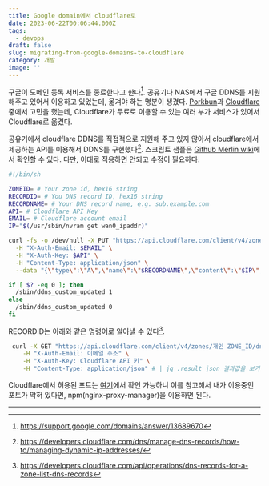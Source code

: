 ```yaml
---
title: Google domain에서 cloudflare로
date: 2023-06-22T00:06:44.000Z
tags:
  - devops
draft: false
slug: migrating-from-google-domains-to-cloudflare
category: 개발
image: ''
---
```


구글이 도메인 등록 서비스를 종료한다고 한다[^1]. 공유기나 NAS에서 구글 DDNS를 지원해주고 있어서 이용하고 있었는데, 옮겨야 하는 명분이 생겼다. [Porkbun](https://porkbun.com)과 [Cloudflare](https://cloudflare.com) 중에서 고민을 했는데, Cloudflare가 무료로 이용할 수 있는 여러 부가 서비스가 있어서 Cloudflare로 옮겼다.

공유기에서 cloudflare DDNS를 직접적으로 지원해 주고 있지 않아서 cloudflare에서 제공하는 API를 이용해서 DDNS를 구현했다[^2]. 스크립트 샘플은 [Github Merlin wiki](https://github.com/RMerl/asuswrt-merlin.ng/wiki/DDNS-Sample-Scripts#cloudflare)에서 확인할 수 있다. 다만, 이대로 적용하면 안되고 수정이 필요하다.

```sh
#!/bin/sh

ZONEID= # Your zone id, hex16 string
RECORDID= # You DNS record ID, hex16 string
RECORDNAME= # Your DNS record name, e.g. sub.example.com
API= # Cloudflare API Key
EMAIL= # Cloudflare account email
IP="$(/usr/sbin/nvram get wan0_ipaddr)"

curl -fs -o /dev/null -X PUT "https://api.cloudflare.com/client/v4/zones/$ZONEID/dns_records/$RECORDID" \
  -H "X-Auth-Email: $EMAIL" \
  -H "X-Auth-Key: $API" \
  -H "Content-Type: application/json" \
  --data "{\"type\":\"A\",\"name\":\"$RECORDNAME\",\"content\":\"$IP\",\"ttl\":120,\"proxied\":false}"

if [ $? -eq 0 ]; then
  /sbin/ddns_custom_updated 1
else
  /sbin/ddns_custom_updated 0
fi
```

RECORDID는 아래와 같은 명령어로 알아낼 수 있다[^3].

```sh
 curl -X GET "https://api.cloudflare.com/client/v4/zones/개인 ZONE_ID/dns_records?type=필터링할_레코드_타입&name=필터링할_레코드_이름" \
    -H "X-Auth-Email: 이메일 주소" \
    -H "X-Auth-Key: Cloudflare API 키" \
    -H "Content-Type: application/json" # | jq .result json 결과값을 보기 좋게 하기 위해서 jq를 썼음
```

Cloudflare에서 허용된 포트는 [여기](https://developers.cloudflare.com/fundamentals/get-started/reference/network-ports)에서 확인 가능하니 이를 참고해서 내가 이용중인 포트가 막혀 있다면, npm(nginx-proxy-manager)을 이용하면 된다.

---

[^1]: https://support.google.com/domains/answer/13689670

[^2]: https://developers.cloudflare.com/dns/manage-dns-records/how-to/managing-dynamic-ip-addresses/

[^3]: https://developers.cloudflare.com/api/operations/dns-records-for-a-zone-list-dns-records
